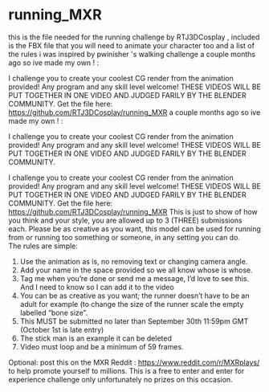 # running_MXR
this is the file needed for the running challenge by RTJ3DCosplay , included is the FBX file that you will need to animate your character too and a list of the rules 
i was inspired by pwinisher 's walking challenge a couple months ago so ive made my own ! :

I challenge you to create your coolest CG render from the animation provided! Any program and any skill level welcome! THESE VIDEOS WILL BE PUT TOGETHER IN ONE VIDEO AND JUDGED FARILY BY THE BLENDER COMMUNITY. Get the file here: https://github.com/RTJ3DCosplay/running_MXR a couple months ago so ive made my own ! :

I challenge you to create your coolest CG render from the animation provided! Any program and any skill level welcome! THESE VIDEOS WILL BE PUT TOGETHER IN ONE VIDEO AND JUDGED FARILY BY THE BLENDER COMMUNITY.

I challenge you to create your coolest CG render from the animation provided! Any program and any skill level welcome! THESE VIDEOS WILL BE PUT TOGETHER IN ONE VIDEO AND JUDGED FARILY BY THE BLENDER COMMUNITY. Get the file here: https://github.com/RTJ3DCosplay/running_MXR
This is just to show of how you think and your style, you are allowed up to 3 (THREE) submissions each. Please be as creative as you want, this model can be used for running from or running too something or someone, in any setting you can do.  
The rules are simple:
1.	Use the animation as is, no removing text or changing camera angle.
2.	Add your name in the space provided so we all know whose is whose.
3.	Tag me when you’re done or send me a message, I’d love to see this. And I need to know so I can add it to the video
4.	You can be as creative as you want; the runner doesn’t have to be an adult for example (to change the size of the runner scale the empty labelled “bone size”.
5.	This MUST be submitted no later than September 30th 11:59pm GMT (October 1st is late entry)
6.	The stick man is an example it can be deleted 
7.  Video must loop and be a minimum of 59 frames.

Optional: post this on the MXR Reddit : https://www.reddit.com/r/MXRplays/ to help promote yourself to millions.
This is a free to enter and enter for experience challenge only unfortunately no prizes on this occasion.
